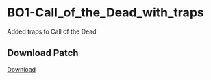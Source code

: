 # BO1-Call_of_the_Dead_with_traps
 Added traps to Call of the Dead

## Download Patch

[Download](https://www.mediafire.com/file/q5pq9w258s3o4tz/BO1-COTD_traps_patch.zip/file)